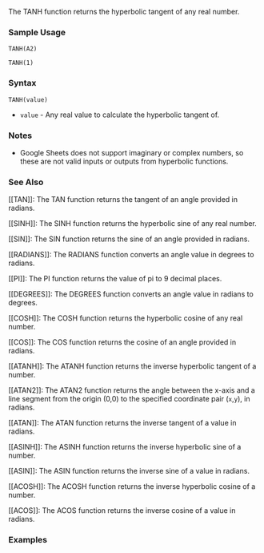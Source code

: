 The TANH function returns the hyperbolic tangent of any real number.

### Sample Usage

`TANH(A2)`

`TANH(1)`

### Syntax

`TANH(value)`

* `value` - Any real value to calculate the hyperbolic tangent of.

### Notes

* Google Sheets does not support imaginary or complex numbers, so these are not valid inputs or outputs from hyperbolic functions.

### See Also

[[TAN]]: The TAN function returns the tangent of an angle provided in radians.

[[SINH]]: The SINH function returns the hyperbolic sine of any real number.

[[SIN]]: The SIN function returns the sine of an angle provided in radians.

[[RADIANS]]: The RADIANS function converts an angle value in degrees to radians.

[[PI]]: The PI function returns the value of pi to 9 decimal places.

[[DEGREES]]: The DEGREES function converts an angle value in radians to degrees.

[[COSH]]: The COSH function returns the hyperbolic cosine of any real number.

[[COS]]: The COS function returns the cosine of an angle provided in radians.

[[ATANH]]: The ATANH function returns the inverse hyperbolic tangent of a number.

[[ATAN2]]: The ATAN2 function returns the angle between the x-axis and a line segment from the origin (0,0) to the specified coordinate pair (`x`,`y`), in radians.

[[ATAN]]: The ATAN function returns the inverse tangent of a value in radians.

[[ASINH]]: The ASINH function returns the inverse hyperbolic sine of a number.

[[ASIN]]: The ASIN function returns the inverse sine of a value in radians.

[[ACOSH]]: The ACOSH function returns the inverse hyperbolic cosine of a number.

[[ACOS]]: The ACOS function returns the inverse cosine of a value in radians.

### Examples